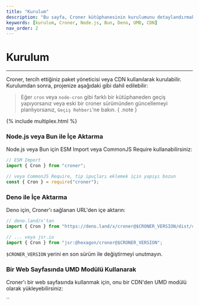 ```yaml
---
title: "Kurulum"
description: "Bu sayfa, Croner kütüphanesinin kurulumunu detaylandırmaktadır. Node.js, Bun ve Deno gibi platformlarda nasıl kullanılacağına dair bilgiler sunulmaktadır."
keywords: [kurulum, Croner, Node.js, Bun, Deno, UMD, CDN]
nav_order: 2
---
```


# Kurulum

---

Croner, tercih ettiğiniz paket yöneticisi veya CDN kullanılarak kurulabilir. Kurulumdan sonra, projenize aşağıdaki gibi dahil edilebilir:

> Eğer `cron` veya `node-cron` gibi farklı bir kütüphaneden geçiş yapıyorsanız veya eski bir croner sürümünden güncellemeyi planlıyorsanız, `Geçiş Rehberi`'ne bakın.
{ .note }

{% include multiplex.html %}

### Node.js veya Bun ile İçe Aktarma

Node.js veya Bun için ESM Import veya CommonJS Require kullanabilirsiniz:

```ts
// ESM Import
import { Cron } from "croner";

// veya CommonJS Require, tip ipuçları eklemek için yapıyı bozun
const { Cron } = require("croner");
```

### Deno ile İçe Aktarma

Deno için, Croner'ı sağlanan URL'den içe aktarın:

```ts
// deno.land/x'tan
import { Cron } from "https://deno.land/x/croner@$CRONER_VERSION/dist/croner.js";

// ... veya jsr.io
import { Cron } from "jsr:@hexagon/croner@$CRONER_VERSION";
```

`$CRONER_VERSION` yerini en son sürüm ile değiştirmeyi unutmayın.

### Bir Web Sayfasında UMD Modülü Kullanarak

Croner'ı bir web sayfasında kullanmak için, onu bir CDN'den UMD modülü olarak yükleyebilirsiniz:

``